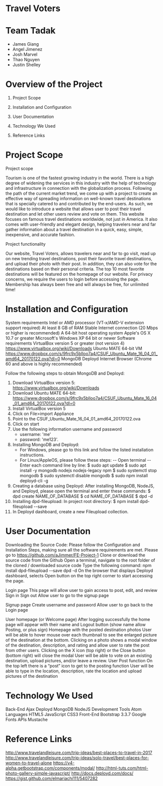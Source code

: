# Travel Voters


# Team Tadak

+ James Giang 
+ Angel Jimenez 
+ Josh Marvel 
+ Thao Nguyen 
+ Justin Shelley







# Overview of the Project


1. Project Scope

2. Installation and Configuration

3. User Documentation

4. Technology We Used

5. Reference Links











# Project Scope

Project scope

Tourism is one of the fastest growing industry in the world. There is a high degree of widening the services in this industry with the help of technology and infrastructure in connection with the globalization process. Following the path of the current market trend, we come up with a project to create an effective way of spreading information on well-known travel destinations that is specially catered to and contributed by the end-users. As such, we would like to introduce a website that allows user to post their travel destination and let other users review and vote on them. This website focuses on famous travel destinations worldwide, not just in America. It also comes with user-friendly and elegant design, helping travelers near and far gather information about a travel destination in a quick, easy, simple, inexpensive, and accurate fashion.

Project functionality 

Our website, Travel Voters, allows travelers near and far to go visit, read up on new trending travel destinations, post their favorite travel destinations, and upload their photo with their post. In addition, they can also vote for the destinations based on their personal criteria. The top 10 most favorite destinations will be featured on the homepage of our website. For privacy concerns, we require the users to login before accessing the page. Membership has always been free and will always be free, for unlimited time!



	






# Installation and Configuration

System requirements 
Intel or AMD processor (VT-x/AMD-V extension support required)
At least 8 GB of RAM
Stable Internet connection (20 Mbps or higher is recommended)
A 64-bit host operating system 
Apple's OS X 10.7 or greater
Microsoft's Windows XP 64 bit or newer
Software requirements
VirtualBox version 5 or greater (not version 4)
https://www.virtualbox.org/wiki/Downloads
Ubuntu MATE 64-bit VM
https://www.dropbox.com/s/9frc9x5blloo7a4/CSUF_Ubuntu_Mate_16_04_01_amd64_20170122.ova?dl=0
MongoDB
Deployd
Internet Browser (Chrome 60 and above is highly recommended)

Follow the following steps to obtain MongoDB and Deployd:
1. Download VirtualBox version 5: https://www.virtualbox.org/wiki/Downloads
2. Download Ubuntu MATE 64-bit: https://www.dropbox.com/s/9frc9x5blloo7a4/CSUF_Ubuntu_Mate_16_04_01_amd64_20170122.ova?dl=0
3. Install VirtualBox version 5 
4. Click on File>import Appliance
5. Point to the CSUF_Ubuntu_Mate_16_04_01_amd64_20170122.ova
6. Click on start
7. Use the following information username and password
    + username: 'me' 
    + password: 'me123'.
8. Installing MongoDB and Deployd:
    + For Windows, please go to this link and follow the listed installation instructions. 
    + For Linux/AppleOS, please follow these steps:
      -- Open terminal
      -- Enter each command line by line:
         $ sudo apt update
         $ sudo apt install -y mongodb nodejs nodejs-legacy npm
         $ sudo systemctl stop mongodb
         $ sudo systemctl disable mongodb
         $ sudo npm install deployd-cli -g
9. Creating a database using Deployd:
   After installing MongoDB, NodeJS, and Deployd, please open the terminal and enter these commands:
         $ dpd create NAME_OF_DATABASE
         $ cd NAME_OF_DATABASE
         $ dpd -d
10. Installing dpd-fileupload:
    In project root directory:
         $ npm install dpd-fileupload --save 
11. In Deployd dashboard, create a new Fileupload collection.




# User Documentation

Downloading the Source Code:
  Please follow the Configuration and Installation Steps, making sure all the software requirements are met.
  Please go to https://github.com/aJimmer/FE-Project-1 
  Clone or download the source code from the Github
  Open a terminal, navigate to the root folder of the cloned / downloaded source code
  Type the following command:
    npm install dpd-fileupload --save 
    dpd -d
  On the browser that displays Deployd dashboard, selects Open button on the top right corner to start accessing the page.

Login page 
  This page will allow user to gain access to post, edit, and review
  Sign in
  Sign out
  Allow user to go to the signup page

Signup page
  Create username and password
  Allow user to go back to the Login page

User homepage (or Welcome page)
  After logging successfully the home page will appear with their name and Logout button (show name allow Posting, or plus sign)
  Homepage with the posted destination photos
  User will be able to hover mouse over each thumbnail to see the enlarged picture of the destination at the bottom.
  Clicking on a photo shows a modal window of the destination, description, and rating and allow user to rate the post from other users. 
  Clicking on the X icon (top right) or the Close button (bottom right) will close the modal 
  User will be able to vote on an existing destination, upload pictures, and/or leave a review.
  User Post function 
  On the top left there is a “post” icon to get to the posting function
  User will be able to type in the location, description, rate the location and upload pictures of the destination


# Technology We Used

Back-End
    Ajax
    Deployd
    MongoDB
    NodeJS
Development Tools
    Atom
Languages 
    HTML5
    JavaScript
    CSS3
Front-End 
    Bootstrap 3.3.7
    Google Fonts APIs
    Mustache










# Reference Links


http://www.travelandleisure.com/trip-ideas/best-places-to-travel-in-2017
http://www.travelandleisure.com/trip-ideas/solo-travel/best-places-for-women-to-travel-alone
https://v4-alpha.getbootstrap.com/components/modal/
http://html-tuts.com/html-photo-gallery-simple-javascript/
http://docs.deployd.com/docs/
https://gist.github.com/elmariachi111/5407282

